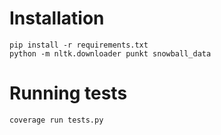 # Installation

    pip install -r requirements.txt
    python -m nltk.downloader punkt snowball_data


# Running tests

    coverage run tests.py